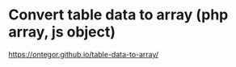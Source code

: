 # Convert table data to array (php array, js object)

https://ontegor.github.io/table-data-to-array/